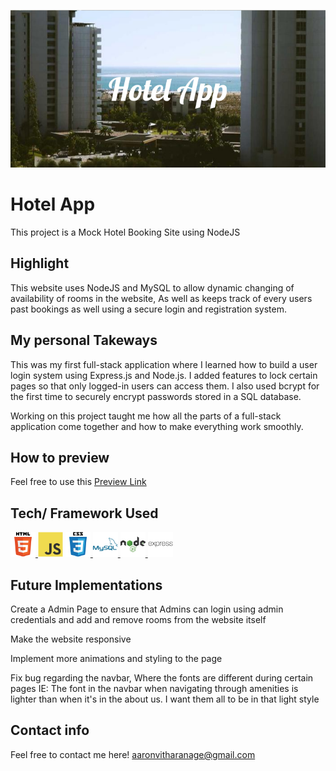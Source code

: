 <p align="center">
  <img  src="Hotel_App.png">
</p>

# Hotel App

This project is a Mock Hotel Booking Site using NodeJS

## Highlight

This website uses NodeJS and MySQL to allow dynamic changing of availability of rooms in the website, As well as keeps track of every users past bookings as well using a secure login and registration system.

## My personal Takeways
This was my first full-stack application where I learned how to build a user login system using Express.js and Node.js. I added features to lock certain pages so that only logged-in users can access them. I also used bcrypt for the first time to securely encrypt passwords stored in a SQL database.

Working on this project taught me how all the parts of a full-stack application come together and how to make everything work smoothly.

## How to preview

Feel free to use this <a href="https://hotel-app-7vbv.onrender.com/"> Preview Link </a>

## Tech/ Framework Used
<p align="left"> 
<a href="https://www.w3.org/html/" target="_blank" rel="noreferrer"> <img src="https://raw.githubusercontent.com/devicons/devicon/master/icons/html5/html5-original-wordmark.svg" alt="html5" width="40" height="40"/> </a>
<a href="https://developer.mozilla.org/en-US/docs/Web/JavaScript" target="_blank" rel="noreferrer"> <img src="https://raw.githubusercontent.com/devicons/devicon/master/icons/javascript/javascript-original.svg" alt="javascript" width="40" height="40"/></a> 
<a href="https://developer.mozilla.org/en-US/docs/Web/CSS"/>
<img src="https://raw.githubusercontent.com/devicons/devicon/ca28c779441053191ff11710fe24a9e6c23690d6/icons/css3/css3-original-wordmark.svg" alt="express"  width="40" height="40"/>
</a>
<a href="https://www.mysql.com/"/>
<img src="https://raw.githubusercontent.com/devicons/devicon/ca28c779441053191ff11710fe24a9e6c23690d6/icons/mysql/mysql-plain-wordmark.svg" alt="mysql"  width="40" height="40"/>
</a>
<a href="https://nodejs.org/en"/>
<img src="https://raw.githubusercontent.com/devicons/devicon/ca28c779441053191ff11710fe24a9e6c23690d6/icons/nodejs/nodejs-original-wordmark.svg" alt="NodeJS"  width="40" height="40"/>
</a>
<a href="https://expressjs.com/"/>
<img src="https://raw.githubusercontent.com/devicons/devicon/ca28c779441053191ff11710fe24a9e6c23690d6/icons/express/express-original-wordmark.svg" alt="express"  width="40" height="40"/>
</a>
 </p>

## Future Implementations
Create a Admin Page to ensure that Admins can login using admin credentials and add and remove rooms from the website itself

Make the website responsive

Implement more animations and styling to the page

Fix bug regarding the navbar, Where the fonts are different during certain pages IE: The font in the navbar when navigating through amenities is lighter than when it's in the about us. I want them all to be in that light style
## Contact info
Feel free to contact me here! aaronvitharanage@gmail.com
